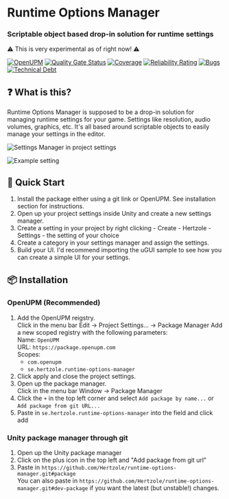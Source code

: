 # Runtime Options Manager
### Scriptable object based drop-in solution for runtime settings

⚠ This is very experimental as of right now! ⚠

[![OpenUPM](https://img.shields.io/npm/v/se.hertzole.runtime-options-manager?label=openupm&registry_uri=https://package.openupm.com)](https://openupm.com/packages/se.hertzole.runtime-options-manager/)
[![Quality Gate Status](https://sonarcloud.io/api/project_badges/measure?project=runtime-options-manager&metric=alert_status)](https://sonarcloud.io/summary/new_code?id=runtime-options-manager)
[![Coverage](https://sonarcloud.io/api/project_badges/measure?project=runtime-options-manager&metric=coverage)](https://sonarcloud.io/summary/new_code?id=runtime-options-manager)
[![Reliability Rating](https://sonarcloud.io/api/project_badges/measure?project=runtime-options-manager&metric=reliability_rating)](https://sonarcloud.io/summary/new_code?id=runtime-options-manager)
[![Bugs](https://sonarcloud.io/api/project_badges/measure?project=runtime-options-manager&metric=bugs)](https://sonarcloud.io/summary/new_code?id=runtime-options-manager)
[![Technical Debt](https://sonarcloud.io/api/project_badges/measure?project=runtime-options-manager&metric=sqale_index)](https://sonarcloud.io/summary/new_code?id=runtime-options-manager)

## ❓ What is this?

Runtime Options Manager is supposed to be a drop-in solution for managing runtime settings for your game. Settings like
resolution, audio volumes, graphics, etc. It's all based around scriptable objects to easily manage your settings in the
editor.

![Settings Manager in project settings](https://i.imgur.com/rvus6eV.png)

![Example setting](https://i.imgur.com/7znry27.png)

## 🔨 Quick Start

1. Install the package either using a git link or OpenUPM. See installation section for instructions.
2. Open up your project settings inside Unity and create a new settings manager.
3. Create a setting in your project by right clicking - Create - Hertzole - Settings - the setting of your choice
4. Create a category in your settings manager and assign the settings.
5. Build your UI. I'd recommend importing the uGUI sample to see how you can create a simple UI for your settings.

## 📦 Installation

### OpenUPM (Recommended)
1. Add the OpenUPM reigstry.   
   Click in the menu bar Edit → Project Settings... → Package Manager
   Add a new scoped registry with the following parameters:  
   Name: `OpenUPM`  
   URL: `https://package.openupm.com`  
   Scopes:  
   - `com.openupm`  
   - `se.hertzole.runtime-options-manager`
2. Click apply and close the project settings.
3. Open up the package manager.  
   Click in the menu bar Window → Package Manager
4. Click the `+` in the top left corner and select `Add package by name...` or `Add package from git URL...`
5. Paste in `se.hertzole.runtime-options-manager` into the field and click add

### Unity package manager through git
1. Open up the Unity package manager
2. Click on the plus icon in the top left and "Add package from git url"
3. Paste in `https://github.com/Hertzole/runtime-options-manager.git#package`  
   You can also paste in `https://github.com/Hertzole/runtime-options-manager.git#dev-package` if you want the latest (but unstable!) changes.
